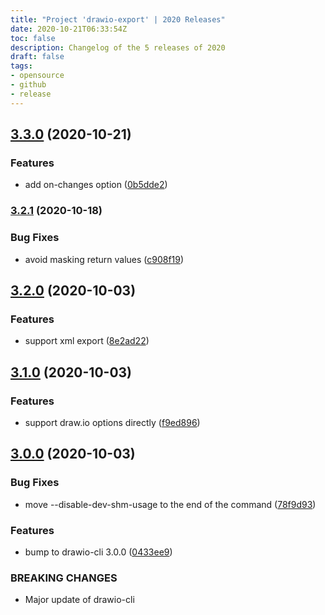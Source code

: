 ```yaml
---
title: "Project 'drawio-export' | 2020 Releases"
date: 2020-10-21T06:33:54Z
toc: false
description: Changelog of the 5 releases of 2020
draft: false
tags:
- opensource
- github
- release
---
```

## [3.3.0](http://github.com/rlespinasse/drawio-export/compare/3.2.1...3.3.0) (2020-10-21)


### Features

* add on-changes option ([0b5dde2](http://github.com/rlespinasse/drawio-export/commit/0b5dde2ac83a83418e416813afcde931fdf1abc3))



### [3.2.1](http://github.com/rlespinasse/drawio-export/compare/3.2.0...3.2.1) (2020-10-18)


### Bug Fixes

* avoid masking return values ([c908f19](http://github.com/rlespinasse/drawio-export/commit/c908f1926d76cd762f3f00f2e44bd1ce2727a552))



## [3.2.0](http://github.com/rlespinasse/drawio-export/compare/3.1.0...3.2.0) (2020-10-03)


### Features

* support xml export ([8e2ad22](http://github.com/rlespinasse/drawio-export/commit/8e2ad2274a3a09f0aa137498f7d93acb6d4432ce))



## [3.1.0](http://github.com/rlespinasse/drawio-export/compare/3.0.0...3.1.0) (2020-10-03)


### Features

* support draw.io options directly ([f9ed896](http://github.com/rlespinasse/drawio-export/commit/f9ed896ff72b2a9c3aafc1985555595e175cbdf4))



## [3.0.0](http://github.com/rlespinasse/drawio-export/compare/2.5.0...3.0.0) (2020-10-03)


### Bug Fixes

* move --disable-dev-shm-usage to the end of the command ([78f9d93](http://github.com/rlespinasse/drawio-export/commit/78f9d9325f748f68a39637a1dc554082d84b74c4))


### Features

* bump to drawio-cli 3.0.0 ([0433ee9](http://github.com/rlespinasse/drawio-export/commit/0433ee908d920f90de628df7216ea2a6a807340a))


### BREAKING CHANGES

* Major update of drawio-cli




